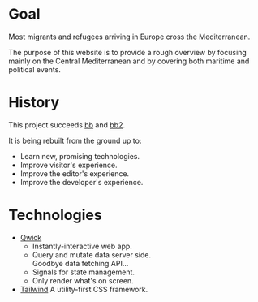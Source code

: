 # Goal

Most migrants and refugees arriving in Europe cross the Mediterranean.

The purpose of this website is to provide a rough overview by focusing mainly on the Central Mediterranean and by covering both maritime and political events.

# History

This project succeeds [bb](https://github.com/barbalex/bb) and [bb2](https://github.com/barbalex/bb2).

It is being rebuilt from the ground up to:

- Learn new, promising technologies.
- Improve visitor's experience.
- Improve the editor's experience.
- Improve the developer's experience.

# Technologies

- [Qwick](https://qwik.builder.io)
  - Instantly-interactive web app.
  - Query and mutate data server side.<br/>
    Goodbye data fetching API...
  - Signals for state management.
  - Only render what's on screen.
- [Tailwind](https://tailwindcss.com)
  A utility-first CSS framework.
